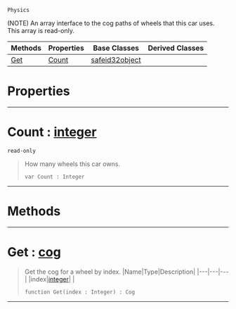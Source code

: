  `Physics`

(NOTE) An array interface to the cog paths of wheels that this car uses. This array is read-only.

|Methods|Properties|Base Classes|Derived Classes|
|---|---|---|---|
|[ Get](https://github.com/ArendDanielek/ZeroDocsTest/blob/master/code_reference/class_reference/carwheelarray.markdown#get-zero-engine-document)|[ Count](https://github.com/ArendDanielek/ZeroDocsTest/blob/master/code_reference/class_reference/carwheelarray.markdown#count-zero-engine-docume)|[safeid32object](https://github.com/ArendDanielek/ZeroDocsTest/blob/master/code_reference/class_reference/safeid32object.markdown)| |


 #  Properties


---  
 #  Count : [integer](https://github.com/ArendDanielek/ZeroDocsTest/blob/master/code_reference/zilch_base_types/integer.markdown)

 `read-only`

> How many wheels this car owns.
> ``` lang=cpp, name=Zilch
> var Count : Integer


---  
 #  Methods


---  
 #  Get : [cog](https://github.com/ArendDanielek/ZeroDocsTest/blob/master/code_reference/class_reference/cog.markdown)

> Get the cog for a wheel by index.
> |Name|Type|Description|
> |---|---|---|
> |index|[integer](https://github.com/ArendDanielek/ZeroDocsTest/blob/master/code_reference/zilch_base_types/integer.markdown)| |
> ``` lang=cpp, name=Zilch
> function Get(index : Integer) : Cog
> ``` 


---  
 
  
  
  
  
  
  
  

 